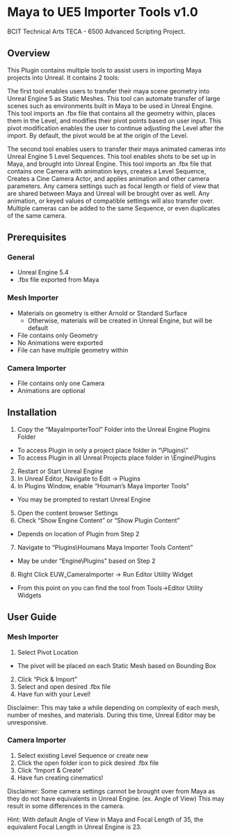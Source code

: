 # Maya to UE5 Importer Tools v1.0
BCIT Technical Arts TECA - 6500 Advanced Scripting Project.

## Overview
This Plugin contains multiple tools to assist users in importing Maya projects into Unreal.
It contains 2 tools:

The first tool enables users to transfer their maya scene geometry into Unreal Engine 5 as Static Meshes. This tool can automate transfer of large scenes such as environments built in Maya to be used in Unreal Engine.
This tool imports an .fbx file that contains all the geometry within, places them in the Level, and modifies their pivot points based on user input. This pivot modification enables the user to continue adjusting the Level after the import. By default, the pivot would be at the origin of the Level.

The second tool enables users to transfer their maya animated cameras into Unreal Engine 5 Level Sequences. This tool enables shots to be set up in Maya, and brought into Unreal Engine.
This tool imports an .fbx file that contains one Camera with animation keys, creates a Level Sequence, Creates a Cine Camera Actor, and applies animation and other camera parameters. Any camera settings such as focal length or field of view that are shared between Maya and Unreal will be brought over as well. Any animation, or keyed values of compatible settings will also transfer over.
Multiple cameras can be added to the same Sequence, or even duplicates of the same camera.

## Prerequisites
### General
- Unreal Engine 5.4
- .fbx file exported from Maya

### Mesh Importer
- Materials on geometry is either Arnold or Standard Surface
  - Otherwise, materials will be created in Unreal Engine, but will be default
- File contains only Geometry
- No Animations were exported
- File can have multiple geometry within

### Camera Importer
- File contains only one Camera
- Animations are optional

## Installation
1. Copy the “MayaImporterTool” Folder into the Unreal Engine Plugins Folder
- To access Plugin in only a project place folder in “<Project Folder>\Plugins\”
- To access Plugin in all Unreal Projects place folder in <Unreal Engine Installation Directory>\Engine\Plugins
2. Restart or Start Unreal Engine
3. In Unreal Editor, Navigate to Edit -> Plugins
4. In Plugins Window, enable “Houman’s Maya Importer Tools”
- You may be prompted to restart Unreal Engine
5. Open the content browser Settings
6. Check “Show Engine Content” or “Show Plugin Content”
- Depends on location of Plugin from Step 2
7. Navigate to “Plugins\Houmans Maya Importer Tools Content”
- May be under “Engine\Plugins” based on Step 2
8. Right Click EUW_CameraImporter -> Run Editor Utility Widget
- From this point on you can find the tool from Tools->Editor Utility Widgets

## User Guide
### Mesh Importer
1. Select Pivot Location
- The pivot will be placed on each Static Mesh based on Bounding Box
2. Click “Pick & Import”
3. Select and open desired .fbx file
4. Have fun with your Level!

Disclaimer: This may take a while depending on complexity of each mesh, number of meshes, and materials. During this time, Unreal Editor may be unresponsive.

### Camera Importer
1. Select existing Level Sequence or create new
2. Click the open folder icon to pick desired .fbx file
3. Click “Import & Create”
4. Have fun creating cinematics!

Disclaimer: Some camera settings cannot be brought over from Maya as they do not have equivalents in Unreal Engine. (ex. Angle of View) This may result in some differences in the camera.

Hint: With default Angle of View in Maya and Focal Length of 35, the equivalent Focal Length in Unreal Engine is 23.
